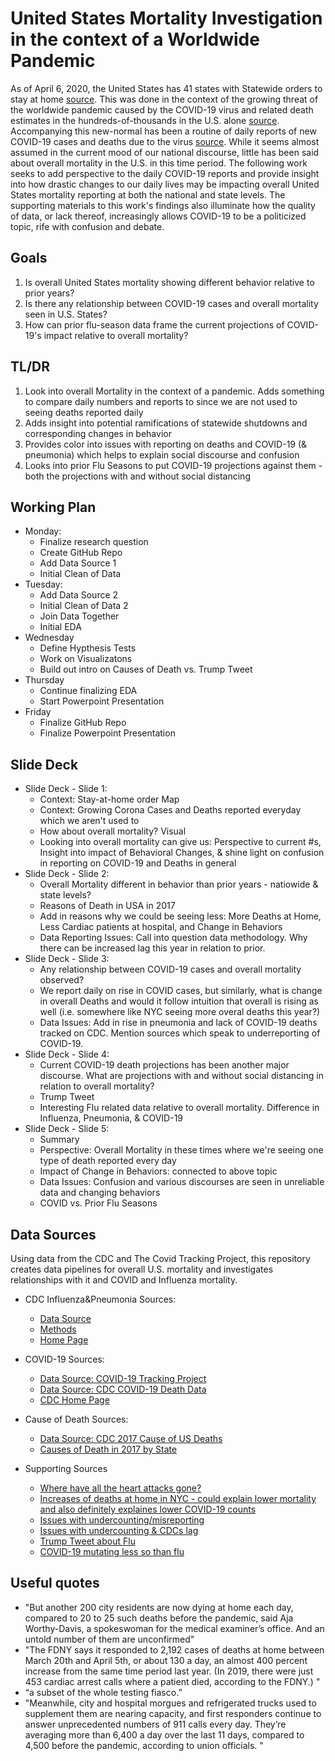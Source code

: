 # United States Mortality Investigation in the context of a Worldwide Pandemic
As of April 6, 2020, the United States has 41 states with Statewide orders to stay at home  [source](https://www.nytimes.com/interactive/2020/us/coronavirus-stay-at-home-order.html). This was done in the context of the growing threat of the worldwide pandemic caused by the COVID-19 virus and related death estimates in the hundreds-of-thousands in the U.S. alone [source](https://www.nytimes.com/aponline/2020/03/29/us/politics/ap-us-virus-outbreak-washington.html?searchResultPosition=3). Accompanying this new-normal has been a routine of daily reports of new COVID-19 cases and deaths due to the virus [source](https://www.nytimes.com/news-event/coronavirus?action=click&module=Spotlight&pgtype=Homepage). While it seems almost assumed in the current mood of our national discourse, little has been said about overall mortality in the U.S. in this time period.  The following work seeks to add perspective to the daily COVID-19 reports and provide insight into how drastic changes to our daily lives may be impacting overall United States mortality reporting at both the national and state levels.  The supporting materials to this work's findings also illuminate how the quality of data, or lack thereof, increasingly allows COVID-19 to be a politicized topic, rife with confusion and debate.

## Goals
<ol>
<li>Is overall United States mortality showing different behavior relative to prior years?</li>
<li>Is there any relationship between COVID-19 cases and overall mortality seen in U.S. States?</li>
<li>How can prior flu-season data frame the current projections of COVID-19's impact relative to overall mortality?</li>
</ol>


## TL/DR
1. Look into overall Mortality in the context of a pandemic. Adds something to compare daily numbers and reports to since we are not used to seeing deaths reported daily
2. Adds insight into potential ramifications of statewide shutdowns and corresponding changes in behavior
3. Provides color into issues with reporting on deaths and COVID-19 (& pneumonia)  which helps to explain social discourse and confusion
4. Looks into prior Flu Seasons to put COVID-19 projections against them - both the projections with and without social distancing


##  Working Plan

*   Monday:
    -   Finalize research question
    -   Create GitHub Repo
    -   Add Data Source 1 
    -   Initial Clean of Data
*   Tuesday:
    -   Add Data Source 2
    -   Initial Clean of Data 2
    -   Join Data Together
    -   Initial EDA
*   Wednesday
    -   Define Hypthesis Tests
    -   Work on Visualizatons
    -   Build out intro on Causes of Death vs. Trump Tweet
*   Thursday
    -   Continue finalizing EDA
    -   Start Powerpoint Presentation
*   Friday
    -   Finalize GitHub Repo
    -   Finalize Powerpoint Presentation    

## Slide Deck

*   Slide Deck - Slide 1:
    -   Context: Stay-at-home order Map
    -   Context: Growing Corona Cases and Deaths reported everyday which we aren't used to
    -   How about overall mortality? Visual
    -   Looking into overall mortality can give us: Perspective to current #s, Insight into impact of Behavioral Changes, & shine light on confusion in reporting on COVID-19 and Deaths in general
*   Slide Deck - Slide 2:
    -   Overall Mortality different in behavior than prior years - natiowide & state levels?
    -   Reasons of Death in USA in 2017
    -   Add in reasons why we could be seeing less: More Deaths at Home, Less Cardiac patients at hospital, and Change in Behaviors
    -   Data Reporting Issues: Call into question data methodology. Why there can be increased lag this year in relation to prior.   
*   Slide Deck - Slide 3:
    -   Any relationship between COVID-19 cases and overall mortality observed? 
    -   We report daily on rise in COVID cases, but similarly, what is change in overall Deaths and would it follow intuition that overall is rising as well (i.e. somewhere like NYC seeing more overal deaths this year?)
    -   Data Issues: Add in rise in pneumonia and lack of COVID-19 deaths tracked on CDC. Mention sources which speak to underreporting of COVID-19.  
*   Slide Deck - Slide 4:
    -   Current COVID-19 death projections has been another major discourse. What are projections with and without social distancing in relation to overall mortality?
    -   Trump Tweet
    -   Interesting Flu related data relative to overall mortality. Difference in Influenza, Pneumonia, & COVID-19
*   Slide Deck - Slide 5:
    -   Summary
    -   Perspective: Overall Mortality in these times where we're seeing one type of death reported every day
    -   Impact of Change in Behaviors: connected to above topic
    -   Data Issues: Confusion and various discourses are seen in unreliable data and changing behaviors
    -   COVID vs. Prior Flu Seasons 

## Data Sources
Using data from the CDC and The Covid Tracking Project, this repository creates data pipelines for overall U.S. mortality and investigates relationships with it and COVID and Influenza mortality.


*   CDC Influenza&Pneumonia Sources:
    -   [Data Source](https://gis.cdc.gov/grasp/fluview/mortality.html)
    -   [Methods](https://www.cdc.gov/flu/weekly/overview.htm)
    -   [Home Page](https://www.cdc.gov/flu/weekly/index.htm)

*   COVID-19 Sources:
    -   [Data Source: COVID-19 Tracking Project](https://covidtracking.com/data/us-daily)
    -   [Data Source: CDC COVID-19 Death Data](https://www.cdc.gov/nchs/nvss/vsrr/COVID19/index.htm)
    -   [CDC Home Page](https://www.cdc.gov/coronavirus/2019-ncov/covid-data/covidview.html)

*   Cause of Death Sources:
    -   [Data Source: CDC 2017 Cause of US Deaths](https://www.cdc.gov/nchs/fastats/leading-causes-of-death.htm)
    -   [Causes of Death in 2017 by State](//www.cdc.gov/nchs/data/dvs/LCWK9_2015.pdf)

*   Supporting Sources
    -   [Where have all the heart attacks gone?](https://www.nytimes.com/2020/04/06/well/live/coronavirus-doctors-hospitals-emergency-care-heart-attack-stroke.html)
    -   [Increases of deaths at home in NYC - could explain lower mortality and also definitely explaines lower COVID-19 counts](https://gothamist.com/news/surge-number-new-yorkers-dying-home-officials-suspect-undercount-covid-19-related-deaths)
    -   [Issues with undercounting/misreporting](https://www.ibtimes.com/coronavirus-usa-death-toll-nears-10000-experts-say-us-undercounting-2953054)
    -   [Issues with undercounting & CDCs lag](https://www.cnn.com/2020/04/06/health/us-coronavirus-death-count-cdc-explainer/index.html)
    -   [Trump Tweet about Flu](https://twitter.com/realdonaldtrump/status/1237027356314869761)
    -   [COVID-19 mutating less so than flu](https://www.msn.com/en-gb/health/other/coronavirus-seems-to-mutate-much-slower-than-seasonal-flu/ar-BB12e9ci?li=AAJt1k3)
 
## Useful quotes

* "But another 200 city residents are now dying at home each day, compared to 20 to 25 such deaths before the pandemic, said Aja Worthy-Davis, a spokeswoman for the medical examiner’s office. And an untold number of them are unconfirmed"
* "The FDNY says it responded to 2,192 cases of deaths at home between March 20th and April 5th, or about 130 a day, an almost 400 percent increase from the same time period last year. (In 2019, there were just 453 cardiac arrest calls where a patient died, according to the FDNY.) "
* “a subset of the whole testing fiasco.” 
* "Meanwhile, city and hospital morgues and refrigerated trucks used to supplement them are nearing capacity, and first responders continue to answer unprecedented numbers of 911 calls every day. They’re averaging more than 6,400 a day over the last 11 days, compared to 4,500 before the pandemic, according to union officials. "

